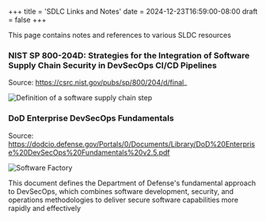 +++
title = 'SDLC Links and Notes'
date = 2024-12-23T16:59:00-08:00
draft = false
+++

This page contains notes and references to various SLDC resources



### NIST SP 800-204D: Strategies for the Integration of Software Supply Chain Security in DevSecOps CI/CD Pipelines

Source: https://csrc.nist.gov/pubs/sp/800/204/d/final_

![Definition of a software supply chain step](/images/NIST-800-software-supply-chain-step.png)



### DoD Enterprise DevSecOps Fundamentals

Source: https://dodcio.defense.gov/Portals/0/Documents/Library/DoD%20Enterprise%20DevSecOps%20Fundamentals%20v2.5.pdf

![Software Factory](/images/DoD-software-factory.png)

This document defines the Department of Defense's fundamental approach to DevSecOps, which combines software development, security, and operations methodologies to deliver secure software capabilities more rapidly and effectively